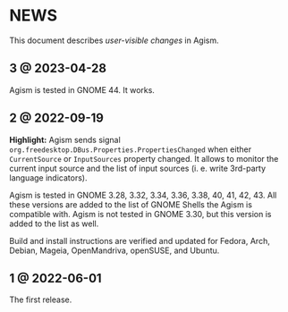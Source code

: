 <!--
    ---------------------------------------------------------------------- copyright and license ---
    File: NEWS.md
    Copyright 🄯 2022, 2023 Van de Bugger.
    This file is part of Agism.
    SPDX-License-Identifier: GPL-3.0-or-later
    ---------------------------------------------------------------------- copyright and license ---
-->

NEWS
====

This document describes *user-visible changes* in Agism.

3 @ 2023-04-28
--------------

Agism is tested in GNOME 44. It works.

2 @ 2022-09-19
--------------

**Highlight:** Agism sends signal `org.freedesktop.DBus.Properties.PropertiesChanged` when either
`CurrentSource` or `InputSources` property changed. It allows to monitor the current input source
and the list of input sources (i. e. write 3rd-party language indicators).

Agism is tested in GNOME 3.28, 3.32, 3.34, 3.36, 3.38, 40, 41, 42, 43. All these versions are added
to the list of GNOME Shells the Agism is compatible with. Agism is not tested in GNOME 3.30, but
this version is added to the list as well.

Build and install instructions are verified and updated for Fedora, Arch, Debian, Mageia,
OpenMandriva, openSUSE, and Ubuntu.

1 @ 2022-06-01
--------------

The first release.

<!-- end of file -->
